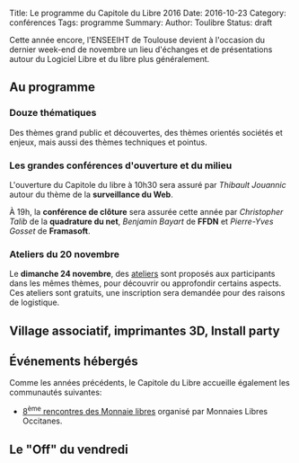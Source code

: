 Title: Le programme du Capitole du Libre 2016
Date: 2016-10-23
Category: conférences
Tags: programme
Summary:
Author: Toulibre
Status: draft


Cette année encore, l'ENSEEIHT de Toulouse devient à l'occasion du
dernier week-end de novembre un lieu d'échanges et de présentations
autour du Logiciel Libre et du libre plus généralement.

## Au programme

### Douze thématiques

Des thèmes grand public et découvertes, des thèmes orientés sociétés et enjeux, mais aussi des thèmes techniques et pointus.

### Les grandes conférences d'ouverture et du milieu

L'ouverture du Capitole du libre à 10h30 sera assuré par *Thibault Jouannic*
autour du thème de la **surveillance du Web**.

À 19h, la **conférence de clôture** sera assurée cette année par
*Christopher Talib* de la **quadrature du net**, *Benjamin Bayart* de
**FFDN** et *Pierre-Yves Gosset* de **Framasoft**.

### Ateliers du 20 novembre

Le **dimanche 24 novembre**, des [ateliers](/programme/ateliers.html)
sont proposés aux participants dans les mêmes thèmes, pour découvrir ou
approfondir certains aspects. Ces ateliers sont gratuits, une
inscription sera demandée pour des raisons de logistique.

## Village associatif, imprimantes 3D, Install party



## Événements hébergés

Comme les années précédents, le Capitole du Libre accueille également
les communautés suivantes:

- [8<sup>ème</sup> rencontres des Monnaie libres]() organisé par Monnaies Libres Occitanes.

## Le "Off" du vendredi
